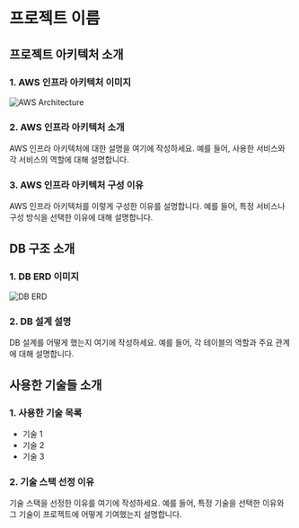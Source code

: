# 프로젝트 이름

## 프로젝트 아키텍처 소개

### 1. AWS 인프라 아키텍처 이미지
![AWS Architecture](![image](https://github.com/user-attachments/assets/5588046d-f025-4c47-b735-02dcb32a278d))
<!-- 위에 실제 이미지 경로를 넣어주세요 -->

### 2. AWS 인프라 아키텍처 소개
AWS 인프라 아키텍처에 대한 설명을 여기에 작성하세요. 예를 들어, 사용한 서비스와 각 서비스의 역할에 대해 설명합니다.

### 3. AWS 인프라 아키텍처 구성 이유
AWS 인프라 아키텍처를 이렇게 구성한 이유를 설명합니다. 예를 들어, 특정 서비스나 구성 방식을 선택한 이유에 대해 설명합니다.

## DB 구조 소개

### 1. DB ERD 이미지
![DB ERD](path_to_your_image.png)
<!-- 위에 실제 이미지 경로를 넣어주세요 -->

### 2. DB 설계 설명
DB 설계를 어떻게 했는지 여기에 작성하세요. 예를 들어, 각 테이블의 역할과 주요 관계에 대해 설명합니다.

## 사용한 기술들 소개

### 1. 사용한 기술 목록
- 기술 1
- 기술 2
- 기술 3
<!-- 여기에 실제 사용한 기술을 나열하세요 -->

### 2. 기술 스택 선정 이유
기술 스택을 선정한 이유를 여기에 작성하세요. 예를 들어, 특정 기술을 선택한 이유와 그 기술이 프로젝트에 어떻게 기여했는지 설명합니다.
